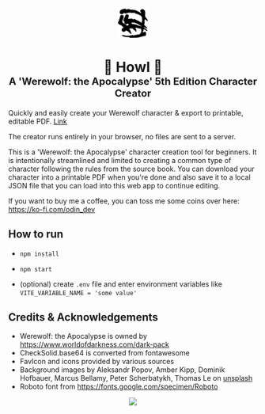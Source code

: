 <p align="center">
  <a href="https://www.odin-matthias.de">
    <img alt="Howl" src="./readme_assets/messy_crit.svg" width="60" />
  </a>
</p>
<h1 align="center">
  <div>🐺 Howl 🌙</div>
  <div style="font-size: 20px;">A 'Werewolf: the Apocalypse' 5th Edition Character Creator</div>
</h1>


Quickly and easily create your Werewolf character & export to printable, editable PDF.
[Link](https://srparadox.github.io/Werewolf-Character-Creator)

The creator runs entirely in your browser, no files are sent to a server.

This is a 'Werewolf: the Apocalypse' character creation tool for beginners. It is intentionally streamlined and limited to creating a common type of character following the rules from the source book. You can download your character into a printable PDF when you're done and also save it to a local JSON file that you can load into this web app to continue editing.

If you want to buy me a coffee, you can toss me some coins over here: https://ko-fi.com/odin_dev

## How to run
* `npm install`
* `npm start`

* (optional) create `.env` file and enter environment variables like `VITE_VARIABLE_NAME = 'some value'`

<!-- ## How to use -->

<!-- ## How to use your own fillable pdf
* Convert your pdf to base64 (you can use `scripts/pdfToBase64.ts`)
* Import & load it in `pdfCreator.ts`
* Use `printFieldNames()` to get names of fillable fields
* Map character attributes generated in `Generator.tsx` to pdf field names -->


<!-- ## TODOs:
* Add free-text / select field where predator type says "pick XY"?
* Add free-text custom merit/flaw field(s) for users to input their own stuff

* Make instruction-text prettier / styled (check out similar web apps for how they do it?)
* Make merit/flaw picking prettier - maybe style it more like a character sheet (with the oooo)

* Ask for feedback in VtM spaces
  * Randomized name, ambition, desire etc
  * Post and ask for feedback again once you have all these completed (v2 release)

* Add more loresheets
* Fix: Setting Specialites, then going back and setting new specialties keeps the old ones
* Fix: Changing predator type should reset disciplines (like changing clan does, search "Because you changed your clan")
* -->


## Credits & Acknowledgements
* Werewolf: the Apocalypse is owned by https://www.worldofdarkness.com/dark-pack
* CheckSolid.base64 is converted from fontawesome
* FavIcon and icons provided by various sources
* Background images by Aleksandr Popov, Amber Kipp, Dominik Hofbauer, Marcus Bellamy, Peter Scherbatykh, Thomas Le on [unsplash](unsplash.com)
* Roboto font from https://fonts.google.com/specimen/Roboto

<p align="center">
<img src="./readme_assets/darkpack_logo1.png" height="400">
</p>